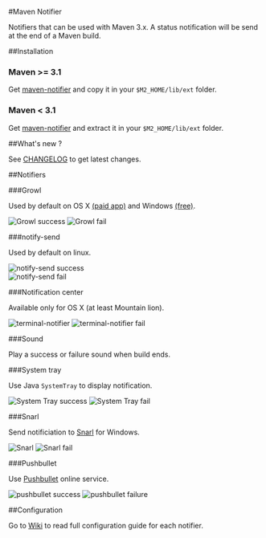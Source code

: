 #Maven Notifier

Notifiers that can be used with Maven 3.x.
A status notification will be send at the end of a Maven build.

##Installation

### Maven >= 3.1

Get [maven-notifier](http://dl.bintray.com/jcgay/maven/com/github/jcgay/maven/maven-notifier/0.10/maven-notifier-0.10.jar) and copy it in your `$M2_HOME/lib/ext` folder.

### Maven < 3.1

Get [maven-notifier](http://dl.bintray.com/jcgay/maven/com/github/jcgay/maven/maven-notifier/0.10/maven-notifier-0.10.zip) and extract it in your `$M2_HOME/lib/ext` folder.

##What's new ?

See [CHANGELOG](https://github.com/jcgay/maven-notifier/blob/master/CHANGELOG.md) to get latest changes.

##Notifiers

###Growl

Used by default on OS X [(paid app)](http://growl.info/) and Windows [(free)](http://www.growlforwindows.com/gfw/).

![Growl success](http://jeanchristophegay.com/images/notifier.growl_.success.png)  ![Growl fail](http://jeanchristophegay.com/images/notifier.growl_.fail_.png)

###notify-send

Used by default on linux. 

![notify-send success](http://jeanchristophegay.com/images/notifier.notify-send.success.png)  
![notify-send fail](http://jeanchristophegay.com/images/notifier.notify-send.error_.fail_.png)

###Notification center

Available only for OS X (at least Mountain lion).

![terminal-notifier](http://jeanchristophegay.com/images/notifier.notification-center.success.png)  ![terminal-notifier fail](http://jeanchristophegay.com/images/notifier.notification-center.failure.png)

###Sound

Play a success or failure sound when build ends.

###System tray

Use Java `SystemTray` to display notification.

![System Tray success](http://jeanchristophegay.com/images/notifier.system.tray_.success.png)  ![System Tray fail](http://jeanchristophegay.com/images/notifier.system.tray_.fail_.png)

###Snarl

Send notificiation to [Snarl](http://snarl.fullphat.net/) for Windows.

![Snarl](http://jeanchristophegay.com/images/notifier.snarl.success.png)  ![Snarl fail](http://jeanchristophegay.com/images/notifier.snarl.failure.png)

###Pushbullet

Use [Pushbullet](https://www.pushbullet.com/) online service.

![pushbullet success](http://jeanchristophegay.com/images/notifier.pushbullet.success.png)
![pushbullet failure](http://jeanchristophegay.com/images/notifier.pushbullet.failure.png)

##Configuration

Go to [Wiki](https://github.com/jcgay/maven-notifier/wiki) to read full configuration guide for each notifier.
